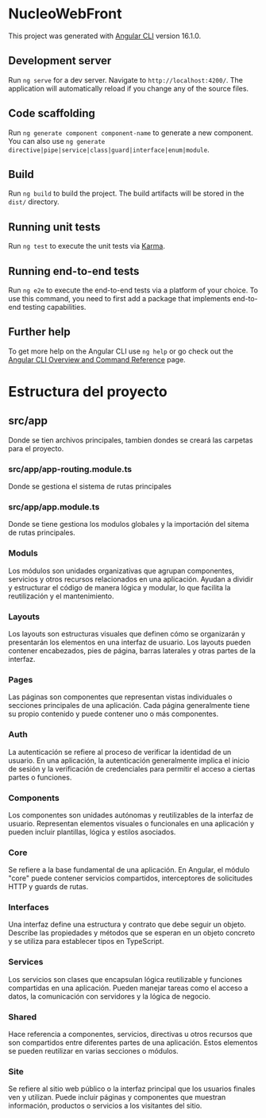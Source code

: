 # NucleoWebFront

This project was generated with [Angular CLI](https://github.com/angular/angular-cli) version 16.1.0.

## Development server

Run `ng serve` for a dev server. Navigate to `http://localhost:4200/`. The application will automatically reload if you change any of the source files.

## Code scaffolding

Run `ng generate component component-name` to generate a new component. You can also use `ng generate directive|pipe|service|class|guard|interface|enum|module`.

## Build

Run `ng build` to build the project. The build artifacts will be stored in the `dist/` directory.

## Running unit tests

Run `ng test` to execute the unit tests via [Karma](https://karma-runner.github.io).

## Running end-to-end tests

Run `ng e2e` to execute the end-to-end tests via a platform of your choice. To use this command, you need to first add a package that implements end-to-end testing capabilities.

## Further help

To get more help on the Angular CLI use `ng help` or go check out the [Angular CLI Overview and Command Reference](https://angular.io/cli) page.



# Estructura del proyecto

## src/app

Donde se tien archivos principales, tambien dondes se creará las carpetas para el proyecto.

### src/app/app-routing.module.ts

Donde se gestiona el sistema de rutas principales

### src/app/app.module.ts

Donde se tiene gestiona los modulos globales y la importación del sitema de rutas principales.

### Moduls

Los módulos son unidades organizativas que agrupan componentes, servicios y otros recursos relacionados en una aplicación. Ayudan a dividir y estructurar el código de manera lógica y modular, lo que facilita la reutilización y el mantenimiento.

### Layouts

Los layouts son estructuras visuales que definen cómo se organizarán y presentarán los elementos en una interfaz de usuario. Los layouts pueden contener encabezados, pies de página, barras laterales y otras partes de la interfaz.

### Pages

Las páginas son componentes que representan vistas individuales o secciones principales de una aplicación. Cada página generalmente tiene su propio contenido y puede contener uno o más componentes.

### Auth

La autenticación se refiere al proceso de verificar la identidad de un usuario. En una aplicación, la autenticación generalmente implica el inicio de sesión y la verificación de credenciales para permitir el acceso a ciertas partes o funciones.

### Components

Los componentes son unidades autónomas y reutilizables de la interfaz de usuario. Representan elementos visuales o funcionales en una aplicación y pueden incluir plantillas, lógica y estilos asociados.

### Core

Se refiere a la base fundamental de una aplicación. En Angular, el módulo "core" puede contener servicios compartidos, interceptores de solicitudes HTTP y guards de rutas.

### Interfaces

Una interfaz define una estructura y contrato que debe seguir un objeto. Describe las propiedades y métodos que se esperan en un objeto concreto y se utiliza para establecer tipos en TypeScript.

### Services

Los servicios son clases que encapsulan lógica reutilizable y funciones compartidas en una aplicación. Pueden manejar tareas como el acceso a datos, la comunicación con servidores y la lógica de negocio.

### Shared

Hace referencia a componentes, servicios, directivas u otros recursos que son compartidos entre diferentes partes de una aplicación. Estos elementos se pueden reutilizar en varias secciones o módulos.

### Site

Se refiere al sitio web público o la interfaz principal que los usuarios finales ven y utilizan. Puede incluir páginas y componentes que muestran información, productos o servicios a los visitantes del sitio.